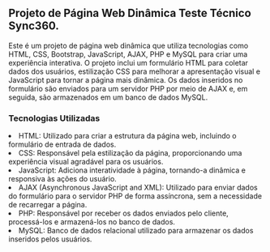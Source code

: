 <h2>Projeto de Página Web Dinâmica Teste Técnico Sync360.</h2>

Este é um projeto de página web dinâmica que utiliza tecnologias como HTML, CSS, Bootstrap, JavaScript, AJAX, PHP e MySQL para criar uma experiência interativa. O projeto inclui um formulário HTML para coletar dados dos usuários, estilização CSS para melhorar a apresentação visual e JavaScript para tornar a página mais dinâmica. Os dados inseridos no formulário são enviados para um servidor PHP por meio de AJAX e, em seguida, são armazenados em um banco de dados MySQL.

<h3>Tecnologias Utilizadas</h3>

  <li>HTML: Utilizado para criar a estrutura da página web, incluindo o formulário de entrada de dados.</li>
  <li>CSS: Responsável pela estilização da página, proporcionando uma experiência visual agradável para os usuários.
  <li>JavaScript: Adiciona interatividade à página, tornando-a dinâmica e responsiva às ações do usuário.
  <li>AJAX (Asynchronous JavaScript and XML): Utilizado para enviar dados do formulário para o servidor PHP de forma assíncrona, sem a necessidade de recarregar a página.
  <li>PHP: Responsável por receber os dados enviados pelo cliente, processá-los e armazená-los no banco de dados.
  <li>MySQL: Banco de dados relacional utilizado para armazenar os dados inseridos pelos usuários.
